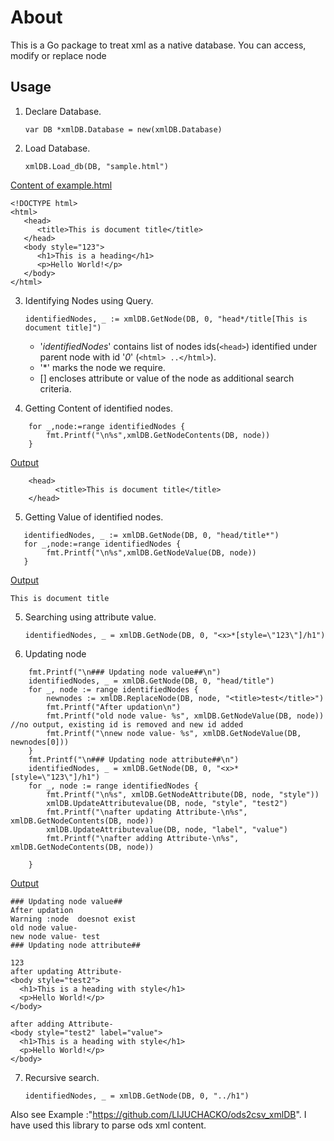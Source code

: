 # About
This is a Go package to treat xml as a native database. You can access, modify or replace node


## Usage

1. Declare Database.

     `var DB *xmlDB.Database = new(xmlDB.Database) `

2. Load Database.

    `xmlDB.Load_db(DB, "sample.html")`

<u> Content of example.html</u>

```
<!DOCTYPE html>
<html>
   <head>
      <title>This is document title</title>
   </head>	
   <body style="123">
      <h1>This is a heading</h1>
      <p>Hello World!</p>
   </body>	
</html>
```

3. Identifying Nodes using Query.

    `identifiedNodes, _ := xmlDB.GetNode(DB, 0, "head*/title[This is document title]")`

   -  '*identifiedNodes*' contains list of nodes ids(`<head>`) identified under parent node with id '*0*' (`<html> ..</html>`).
   - '\*'  marks the node we require.
   -  [] encloses attribute or value of the node as additional search criteria.

4. Getting Content of identified nodes.
```
    for _,node:=range identifiedNodes {
        fmt.Printf("\n%s",xmlDB.GetNodeContents(DB, node))
    }
```
<u>Output</u>
```
    <head>
          <title>This is document title</title>
    </head>
```
5. Getting Value of identified nodes.

```
   identifiedNodes, _ := xmlDB.GetNode(DB, 0, "head/title*")
   for _,node:=range identifiedNodes {
        fmt.Printf("\n%s",xmlDB.GetNodeValue(DB, node))
   }
```
<u>Output</u>
```
This is document title
```
5. Searching using attribute value.

    `identifiedNodes, _ = xmlDB.GetNode(DB, 0, "<x>*[style=\"123\"]/h1")`

6. Updating node

```
	fmt.Printf("\n### Updating node value##\n")
	identifiedNodes, _ = xmlDB.GetNode(DB, 0, "head/title")
	for _, node := range identifiedNodes {
		newnodes := xmlDB.ReplaceNode(DB, node, "<title>test</title>")
		fmt.Printf("After updation\n")
		fmt.Printf("old node value- %s", xmlDB.GetNodeValue(DB, node)) //no output, existing id is removed and new id added
		fmt.Printf("\nnew node value- %s", xmlDB.GetNodeValue(DB, newnodes[0]))
	}
	fmt.Printf("\n### Updating node attribute##\n")
	identifiedNodes, _ = xmlDB.GetNode(DB, 0, "<x>*[style=\"123\"]/h1")
	for _, node := range identifiedNodes {
		fmt.Printf("\n%s", xmlDB.GetNodeAttribute(DB, node, "style"))
		xmlDB.UpdateAttributevalue(DB, node, "style", "test2")
		fmt.Printf("\nafter updating Attribute-\n%s", xmlDB.GetNodeContents(DB, node))
		xmlDB.UpdateAttributevalue(DB, node, "label", "value")
		fmt.Printf("\nafter adding Attribute-\n%s", xmlDB.GetNodeContents(DB, node))

	}
```
<u>Output</u>
```
### Updating node value##
After updation
Warning :node  doesnot exist
old node value- 
new node value- test
### Updating node attribute##

123
after updating Attribute-
<body style="test2">
  <h1>This is a heading with style</h1>
  <p>Hello World!</p>
</body>

after adding Attribute-
<body style="test2" label="value">
  <h1>This is a heading with style</h1>
  <p>Hello World!</p>
</body>
```

7. Recursive search.

     `identifiedNodes, _ = xmlDB.GetNode(DB, 0, "../h1")`

Also see Example  :"https://github.com/LIJUCHACKO/ods2csv_xmlDB". I have used this library to parse ods xml content.